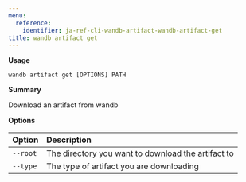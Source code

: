 ```yaml
---
menu:
  reference:
    identifier: ja-ref-cli-wandb-artifact-wandb-artifact-get
title: wandb artifact get
---
```


**Usage**

`wandb artifact get [OPTIONS] PATH`

**Summary**

Download an artifact from wandb


**Options**

| **Option** | **Description** |
| :--- | :--- |
| `--root` | The directory you want to download the artifact to |
| `--type` | The type of artifact you are downloading |
